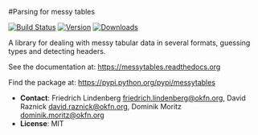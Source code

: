 #Parsing for messy tables

[![Build Status](https://travis-ci.org/okfn/messytables.png?branch=master)](https://travis-ci.org/okfn/messytables)
[![Version](https://pypip.in/v/messytables/badge.png)](https://crate.io/packages/messytables/)
[![Downloads](https://pypip.in/d/messytables/badge.png)](https://crate.io/packages/messytables/)

A library for dealing with messy tabular data in several formats, guessing types and detecting headers.

See the documentation at: https://messytables.readthedocs.org

Find the package at: https://pypi.python.org/pypi/messytables

* **Contact**: Friedrich Lindenberg <friedrich.lindenberg@okfn.org>, David Raznick
  <david.raznick@okfn.org>, Dominik Moritz <dominik.moritz@okfn.org>
* **License**: MIT
